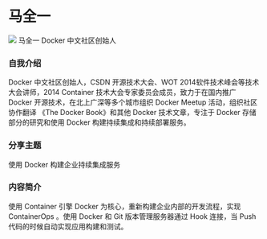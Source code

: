 # 马全一 #

![](../images/maquanyi.png)
马全一
Docker 中文社区创始人

### 自我介绍
 Docker 中文社区创始人，CSDN 开源技术大会、WOT 2014软件技术峰会等技术大会讲师，2014 Container 技术大会专家委员会成员，致力于在国内推广 Docker 开源技术，在北上广深等多个城市组织 Docker Meetup 活动，组织社区协作翻译 《The Docker Book》和其他 Docker 技术文章，专注于 Docker 存储部分的研究和使用 Docker 构建持续集成和持续部署服务。

### 分享主题

使用 Docker 构建企业持续集成服务

### 内容简介

使用 Container 引擎 Docker 为核心，重新构建企业内部的开发流程，实现 ContainerOps 。使用 Docker 和 Git 版本管理服务器通过 Hook 连接，当 Push 代码的时候自动实现应用构建和测试。